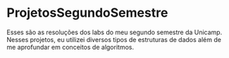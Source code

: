 # ProjetosSegundoSemestre
Esses são as resoluções dos labs do meu segundo semestre da Unicamp. Nesses projetos, eu utilizei diversos tipos de estruturas de dados além de me aprofundar em conceitos de algoritmos.
